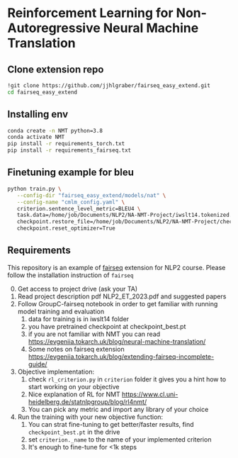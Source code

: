 # Reinforcement Learning for Non-Autoregressive Neural Machine Translation

## Clone extension repo
```sh
!git clone https://github.com/jjhlgraber/fairseq_easy_extend.git
cd fairseq_easy_extend
```

## Installing env
```sh
conda create -n NMT python=3.8
conda activate NMT
pip install -r requirements_torch.txt
pip install -r requirements_fairseq.txt
```

## Finetuning example for bleu
```sh
python train.py \
   --config-dir "fairseq_easy_extend/models/nat" \
   --config-name "cmlm_config.yaml" \
   criterion.sentence_level_metric=BLEU4 \
   task.data=/home/job/Documents/NLP2/NA-NMT-Project/iwslt14.tokenized.de-en \
   checkpoint.restore_file=/home/job/Documents/NLP2/NA-NMT-Project/checkpoint_best.pt \
   checkpoint.reset_optimizer=True
```

## Requirements

This repository is an example of [fairseq](https://github.com/facebookresearch/fairseq) extension for NLP2 course. 
Please follow the installation instruction of `fairseq`

0. Get access to project drive (ask your TA)
1. Read project description pdf NLP2_ET_2023.pdf and suggested papers
2. Follow GroupC-fairseq notebook in order to get familiar with running model training and evaluation
   1. data for training is in iwslt14 folder
   2. you have pretrained checkpoint at checkpoint_best.pt
   3. if you are not familiar with NMT you can read https://evgeniia.tokarch.uk/blog/neural-machine-translation/
   4. Some notes on fairseq extension https://evgeniia.tokarch.uk/blog/extending-fairseq-incomplete-guide/
3. Objective implementation:
   1. check `rl_criterion.py` in `criterion` folder it gives you a hint how to start working on your objective
   2. Nice explanation of RL for NMT https://www.cl.uni-heidelberg.de/statnlpgroup/blog/rl4nmt/
   3. You can pick any metric and import any library of your choice
4. Run the training with your new objective function:
   1. You can strat fine-tuning to get better/faster results, find `checkpoint_best.pt` in the drive
   2. set `criterion._name` to the name of your implemented criterion
   3. It's enough to fine-tune for <1k steps


